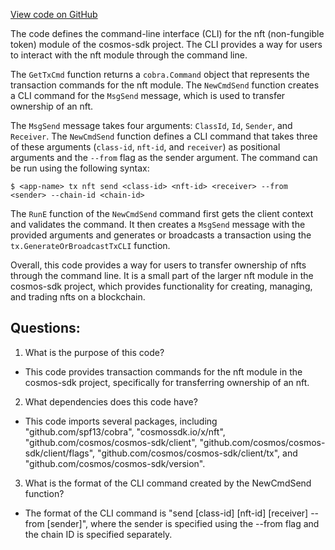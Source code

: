 [View code on GitHub](https://github.com/cosmos/cosmos-sdk.git/x/nft/client/cli/tx.go)

The code defines the command-line interface (CLI) for the nft (non-fungible token) module of the cosmos-sdk project. The CLI provides a way for users to interact with the nft module through the command line. 

The `GetTxCmd` function returns a `cobra.Command` object that represents the transaction commands for the nft module. The `NewCmdSend` function creates a CLI command for the `MsgSend` message, which is used to transfer ownership of an nft. 

The `MsgSend` message takes four arguments: `ClassId`, `Id`, `Sender`, and `Receiver`. The `NewCmdSend` function defines a CLI command that takes three of these arguments (`class-id`, `nft-id`, and `receiver`) as positional arguments and the `--from` flag as the sender argument. The command can be run using the following syntax:

```
$ <app-name> tx nft send <class-id> <nft-id> <receiver> --from <sender> --chain-id <chain-id>
```

The `RunE` function of the `NewCmdSend` command first gets the client context and validates the command. It then creates a `MsgSend` message with the provided arguments and generates or broadcasts a transaction using the `tx.GenerateOrBroadcastTxCLI` function. 

Overall, this code provides a way for users to transfer ownership of nfts through the command line. It is a small part of the larger nft module in the cosmos-sdk project, which provides functionality for creating, managing, and trading nfts on a blockchain.
## Questions: 
 1. What is the purpose of this code?
- This code provides transaction commands for the nft module in the cosmos-sdk project, specifically for transferring ownership of an nft.

2. What dependencies does this code have?
- This code imports several packages, including "github.com/spf13/cobra", "cosmossdk.io/x/nft", "github.com/cosmos/cosmos-sdk/client", "github.com/cosmos/cosmos-sdk/client/flags", "github.com/cosmos/cosmos-sdk/client/tx", and "github.com/cosmos/cosmos-sdk/version".

3. What is the format of the CLI command created by the NewCmdSend function?
- The format of the CLI command is "send [class-id] [nft-id] [receiver] --from [sender]", where the sender is specified using the --from flag and the chain ID is specified separately.